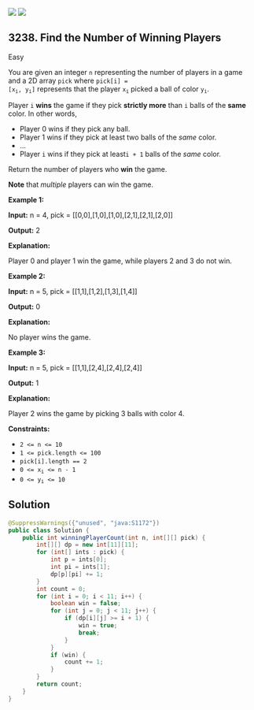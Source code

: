 [![](https://img.shields.io/github/stars/javadev/LeetCode-in-Java?label=Stars&style=flat-square)](https://github.com/javadev/LeetCode-in-Java)
[![](https://img.shields.io/github/forks/javadev/LeetCode-in-Java?label=Fork%20me%20on%20GitHub%20&style=flat-square)](https://github.com/javadev/LeetCode-in-Java/fork)

## 3238\. Find the Number of Winning Players

Easy

You are given an integer `n` representing the number of players in a game and a 2D array `pick` where <code>pick[i] = [x<sub>i</sub>, y<sub>i</sub>]</code> represents that the player <code>x<sub>i</sub></code> picked a ball of color <code>y<sub>i</sub></code>.

Player `i` **wins** the game if they pick **strictly more** than `i` balls of the **same** color. In other words,

*   Player 0 wins if they pick any ball.
*   Player 1 wins if they pick at least two balls of the _same_ color.
*   ...
*   Player `i` wins if they pick at least`i + 1` balls of the _same_ color.

Return the number of players who **win** the game.

**Note** that _multiple_ players can win the game.

**Example 1:**

**Input:** n = 4, pick = \[\[0,0],[1,0],[1,0],[2,1],[2,1],[2,0]]

**Output:** 2

**Explanation:**

Player 0 and player 1 win the game, while players 2 and 3 do not win.

**Example 2:**

**Input:** n = 5, pick = \[\[1,1],[1,2],[1,3],[1,4]]

**Output:** 0

**Explanation:**

No player wins the game.

**Example 3:**

**Input:** n = 5, pick = \[\[1,1],[2,4],[2,4],[2,4]]

**Output:** 1

**Explanation:**

Player 2 wins the game by picking 3 balls with color 4.

**Constraints:**

*   `2 <= n <= 10`
*   `1 <= pick.length <= 100`
*   `pick[i].length == 2`
*   <code>0 <= x<sub>i</sub> <= n - 1</code>
*   <code>0 <= y<sub>i</sub> <= 10</code>

## Solution

```java
@SuppressWarnings({"unused", "java:S1172"})
public class Solution {
    public int winningPlayerCount(int n, int[][] pick) {
        int[][] dp = new int[11][11];
        for (int[] ints : pick) {
            int p = ints[0];
            int pi = ints[1];
            dp[p][pi] += 1;
        }
        int count = 0;
        for (int i = 0; i < 11; i++) {
            boolean win = false;
            for (int j = 0; j < 11; j++) {
                if (dp[i][j] >= i + 1) {
                    win = true;
                    break;
                }
            }
            if (win) {
                count += 1;
            }
        }
        return count;
    }
}
```
